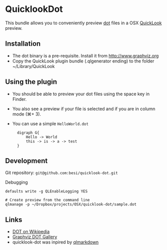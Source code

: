 QuicklookDot
============

This bundle allows you to conveniently preview [dot][dot] files in a OSX [QuickLook][QuickLook] preview.

Installation
------------

- The dot binary is a pre-requisite. Install it from <http://www.graphviz.org>
- Copy the QuickLook plugin bundle (.qlgenerator ending) to the folder ~/Library/QuickLook


Using the plugin
----------------

- You should be able to preview your dot files using the space key in Finder.
- You also see a preview if your file is selected and if you are in column mode (⌘+ 3).
- You can use a simple `HelloWorld.dot`

		digraph G{
			Hello -> World
			this -> is -> a -> test
		}


Development
-----------

Git repository: `git@github.com:besi/quicklook-dot.git`
         
Debugging

	defaults write -g QLEnableLogging YES
	
	# Create preview from the command line
	qlmanage -p ~/Dropbox/projects/OSX/quicklook-dot/sample.dot


Links
-----

- [DOT on Wikipedia](http://en.wikipedia.org/wiki/DOT_language)
- [Graphviz DOT Gallery](http://graphviz.org/Gallery.php)
- quicklook-dot was inpired by [qlmarkdown](https://github.com/toland/qlmarkdown)

[dot]: http://en.wikipedia.org/wiki/DOT_language     
[QuickLook]: http://www.apple.com/macosx/what-is-macosx/quick-look.html                                                                 
